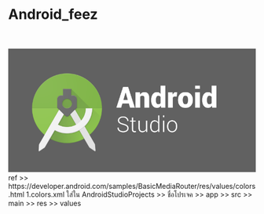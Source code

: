 # Android_feez
<br>
<br>
<img src=https://github.com/fythatthepce/Android_feez/blob/master/android-studio-logo.png />
<br>
ref >> https://developer.android.com/samples/BasicMediaRouter/res/values/colors.html
1.colors.xml ใส่ใน AndroidStudioProjects >> ชื่อโปรเจค >> app >> src >> main >> res >> values
